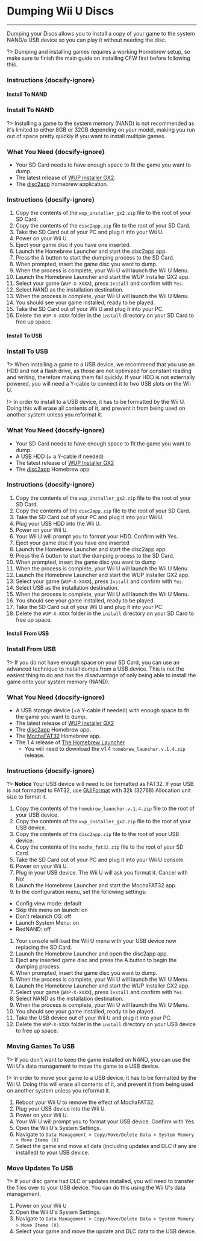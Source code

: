 # Dumping Wii U Discs
---
Dumping your Discs allows you to install a copy of your game to the system NAND/a USB device so you can play it without needing the disc.

?> Dumping and installing games requires a working Homebrew setup, so make sure to finish the main guide on installing CFW first before following this.

### Instructions {docsify-ignore}

<!-- tabs:start -->

#### **Install To NAND**

### Install To NAND

?> Installing a game to the system memory (NAND) is not recommended as it's limited to either 8GB or 32GB depending on your model, making you run out of space pretty quickly if you want to install multiple games.  

### What You Need {docsify-ignore}

- Your SD Card needs to have enough space to fit the game you want to dump.
- The latest release of [WUP Installer GX2](https://wiiubru.com/appstore/zips/wup_installer_gx2.zip).
- The [disc2app](https://www.wiiubru.com/appstore/zips/disc2app.zip) homebrew application.

### Instructions {docsify-ignore}

1. Copy the contents of the `wup_installer_gx2.zip` file to the root of your SD Card.
1. Copy the contents of the `disc2app.zip` file to the root of your SD Card.
1. Take the SD Card out of your PC and plug it into your Wii U.
1. Power on your Wii U.
1. Eject your game disc if you have one inserted.
1. Launch the Homebrew Launcher and start the disc2app app.
1. Press the A button to start the dumping process to the SD Card.
1. When prompted, insert the game disc you want to dump.
1. When the process is complete, your Wii U will launch the Wii U Menu.
1. Launch the Homebrew Launcher and start the WUP Installer GX2 app.
1. Select your game (`WUP-X-XXXX`), press `Install` and confirm with `Yes`.
1. Select NAND as the installation destination.
1. When the process is complete, your Wii U will launch the Wii U Menu.
1. You should see your game installed, ready to be played.
1. Take the SD Card out of your Wii U and plug it into your PC.
1. Delete the `WUP-X-XXXX` folder in the `install` directory on your SD Card to free up space.

#### **Install To USB**

### Install To USB

?> When installing a game to a USB device, we recommend that you use an HDD and not a flash drive, as those are not optimized for constant reading and writing, therefore making them fail quickly. If your HDD is not externally powered, you will need a Y-cable to connect it to two USB slots on the Wii U.

!> In order to install to a USB device, it has to be formatted by the Wii U. Doing this will erase all contents of it, and prevent it from being used on another system unless you reformat it.

### What You Need {docsify-ignore}

- Your SD Card needs to have enough space to fit the game you want to dump.
- A USB HDD (+ a Y-cable if needed)
- The latest release of [WUP Installer GX2](https://wiiubru.com/appstore/zips/wup_installer_gx2.zip)
- The [disc2app](https://www.wiiubru.com/appstore/zips/disc2app.zip) Homebrew app

### Instructions {docsify-ignore}

1. Copy the contents of the `wup_installer_gx2.zip` file to the root of your SD Card.
1. Copy the contents of the `disc2app.zip` file to the root of your SD Card.
1. Take the SD Card out of your PC and plug it into your Wii U.
1. Plug your USB HDD into the Wii U.
1. Power on your Wii U.
1. Your Wii U will prompt you to format your HDD. Confirm with Yes.
1. Eject your game disc if you have one inserted
1. Launch the Homebrew Launcher and start the disc2app app.
1. Press the A button to start the dumping process to the SD Card.
1. When prompted, insert the game disc you want to dump
1. When the process is complete, your Wii U will launch the Wii U Menu.
1. Launch the Homebrew Launcher and start the WUP Installer GX2 app.
1. Select your game (`WUP-X-XXXX`), press `Install` and confirm with `Yes`.
1. Select USB as the installation destination.
1. When the process is complete, your Wii U will launch the Wii U Menu.
1. You should see your game installed, ready to be played.
1. Take the SD Card out of your Wii U and plug it into your PC.
1. Delete the `WUP-X-XXXX` folder in the `install` directory on your SD Card to free up space.

#### **Install From USB**

### Install From USB

?> If you do not have enough space on your SD Card, you can use an advanced technique to install dumps from a USB device. This is not the easiest thing to do and has the disadvantage of only being able to install the game onto your system memory (NAND).

### What You Need {docsify-ignore}

- A USB storage device (+a Y-cable if needed) with enough space to fit the game you want to dump.
- The latest release of [WUP Installer GX2](https://wiiubru.com/appstore/zips/wup_installer_gx2.zip)
- The [disc2app](https://www.wiiubru.com/appstore/zips/disc2app.zip) Homebrew app.
- The [MochaFAT32](https://www.wiiubru.com/appstore/zips/mocha_fat32.zip) Homebrew app.
- The  1.4 release of [The Homebrew Launcher](https://github.com/dimok789/homebrew_launcher/releases/tag/1.4)
  - You will need to download the v1.4 `homebrew_launcher.v.1.4.zip` release.

### Instructions {docsify-ignore}

?> **Notice**
    Your USB device will need to be formatted as FAT32. If your USB is not formatted to FAT32, use [GUIFormat](https://web.archive.org/web/20200930150014/http://www.ridgecrop.demon.co.uk/guiformat.exe) with 32k (32768) Allocation unit size to format it.

1. Copy the contents of the `homebrew_launcher.v.1.4.zip` file to the root of your USB device.
1. Copy the contents of the `wup_installer_gx2.zip` file to the root of your USB device.
1. Copy the contents of the `disc2app.zip` file to the root of your USB device.
1. Copy the contents of the `mocha_fat32.zip` file to the root of your SD Card.
1. Take the SD Card out of your PC and plug it into your Wii U console.
1. Power on your Wii U.
1. Plug in your USB device. The Wii U will ask you format it. Cancel with No!
1. Launch the Homebrew Launcher and start the MochaFAT32 app.
1. In the configuration menu, set the following settings:
  - Config view mode: default
  - Skip this menu on launch: on
  - Don't relaunch OS: off
  - Launch System Menu: on
  - RedNAND: off
1. Your console will load the Wii U menu with your USB device now replacing the SD Card.
1. Launch the Homebrew Launcher and open the disc2app app.
1. Eject any inserted game disc and press the A button to begin the dumping process.
1. When prompted, insert the game disc you want to dump.
1. When the process is complete, your Wii U will launch the Wii U Menu.
1. Launch the Homebrew Launcher and start the WUP Installer GX2 app.
1. Select your game (`WUP-X-XXXX`), press `Install` and confirm with `Yes`.
1. Select NAND as the installation destination.
1. When the process is complete, your Wii U will launch the Wii U Menu.
1. You should see your game installed, ready to be played.
1. Take the USB device out of your Wii U and plug it into your PC.
2. Delete the `WUP-X-XXXX` folder in the `install` directory on your USB device to free up space.

<!-- tabs:end -->

### Moving Games To USB

?> If you don't want to keep the game installed on NAND, you can use the Wii U's data management to move the game to a USB device.

!> In order to move your game to a USB device, it has to be formatted by the Wii U. Doing this will erase all contents of it, and prevent it from being used on another system unless you reformat it.

1. Reboot your Wii U to remove the effect of MochaFAT32.
1. Plug your USB device into the Wii U.
1. Power on your Wii U.
1. Your Wii U will prompt you to format your USB device. Confirm with Yes.
1. Open the Wii U's System Settings.
1. Navigate to `Data Management > Copy/Move/Delete Data > System Memory > Move Items (X)`
1. Select the game and move all data (including updates and DLC if any are installed) to your USB device.

### Move Updates To USB

?> If your disc game had DLC or updates installed, you will need to transfer the files over to your USB device. You can do this using the Wii U's data management.

1. Power on your Wii U
1. Open the Wii U's System Settings.
1. Navigate to `Data Management > Copy/Move/Delete Data > System Memory > Move Items (X)`.
1. Select your game and move the update and DLC data to the USB device.